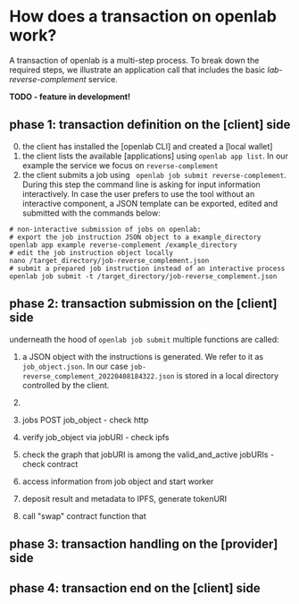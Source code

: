 # How does a transaction on openlab work? 
A transaction of openlab is a multi-step process. To break down the required steps, we illustrate an application call that includes the basic *lab-reverse-complement* service. 

**TODO - feature in development!**

## phase 1: transaction definition on the [client] side
0. the client has installed the [openlab CLI] and created a [local wallet]
1. the client lists the available [applications] using ``` openlab app list ```. In our example the service we focus on ```reverse-complement```
2. the client submits a job using ``` openlab job submit reverse-complement```. During this step the command line is asking for input information interactively. In case the user prefers to use the tool without an interactive component, a JSON template can be exported, edited and submitted with the commands below:
```
# non-interactive submission of jobs on openlab:
# export the job instruction JSON object to a example_directory
openlab app example reverse-complement /example_directory
# edit the job instruction object locally
nano /target_directory/job-reverse_complement.json
# submit a prepared job instruction instead of an interactive process
openlab job submit -t /target_directory/job-reverse_complement.json
```

## phase 2: transaction submission on the [client] side
underneath the hood of ```openlab job submit``` multiple functions are called: 
1. a JSON object with the instructions is generated. We refer to it as ```job_object.json```. In our case ```job-reverse_complement_20220408184322.json``` is stored in a local directory controlled by the client. 
2. ``` 
3. jobs POST job_object - check http


5. verify job_object via jobURI - check ipfs
6. check the graph that jobURI is among the  valid_and_active jobURIs - check contract
7. access information from job object and start worker
8. deposit result and metadata to IPFS, generate tokenURI
9. call "swap" contract function that 

## phase 3: transaction handling on the [provider] side

## phase 4: transaction end on the [client] side
